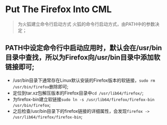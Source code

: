 # Put The Firefox Into CML
> 为火狐建立命令行启动方式
> 火狐的命令行启动方式，由PATH中的参数决定；
## PATH中设定命令行中启动应用时，默认会在/usr/bin目录中查找，所以为Firefox向/usr/bin目录中添加软链接即可;
- /usr/bin目录下通常存在Linux默认安装的Firefox版本的软链接，`sudo rm /usr/bin/firefox`删除即可;
- 定位到tar.xz包解压版本的Firefox目录中`cd /usr/lib64/firefox/`;
- 为firefox-bin建立软链接`sudo ln -s /usr/lib64/firefox/firefox-bin /usr/bin/firefox`;
- 之后检查/usr/bin目录下的firefox链接的详细属性，会发现`firefox -> /usr/lib64/firefox/firefox-bin`;
